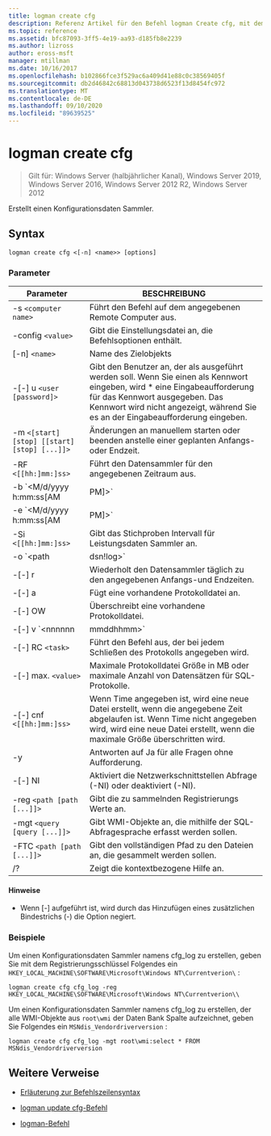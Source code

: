 ```yaml
---
title: logman create cfg
description: Referenz Artikel für den Befehl logman Create cfg, mit dem ein Konfigurationsdaten Sammler erstellt wird.
ms.topic: reference
ms.assetid: bfc87093-3ff5-4e19-aa93-d185fb8e2239
ms.author: lizross
author: eross-msft
manager: mtillman
ms.date: 10/16/2017
ms.openlocfilehash: b102866fce3f529ac6a409d41e88c0c38569405f
ms.sourcegitcommit: db2d46842c68813d043738d6523f13d8454fc972
ms.translationtype: MT
ms.contentlocale: de-DE
ms.lasthandoff: 09/10/2020
ms.locfileid: "89639525"
---
```

# <a name="logman-create-cfg"></a>logman create cfg

> Gilt für: Windows Server (halbjährlicher Kanal), Windows Server 2019, Windows Server 2016, Windows Server 2012 R2, Windows Server 2012

Erstellt einen Konfigurationsdaten Sammler.

## <a name="syntax"></a>Syntax

```
logman create cfg <[-n] <name>> [options]
```

### <a name="parameters"></a>Parameter

| Parameter | BESCHREIBUNG |
| --------- | ----------- |
| -s `<computer name>` | Führt den Befehl auf dem angegebenen Remote Computer aus. |
| -config `<value>` | Gibt die Einstellungsdatei an, die Befehlsoptionen enthält. |
| [-n] `<name>` | Name des Zielobjekts |
| -[-] u `<user [password]>` | Gibt den Benutzer an, der als ausgeführt werden soll. Wenn Sie einen als Kennwort eingeben, wird \* eine Eingabeaufforderung für das Kennwort ausgegeben. Das Kennwort wird nicht angezeigt, während Sie es an der Eingabeaufforderung eingeben. |
| -m `<[start] [stop] [[start] [stop] [...]]>` | Änderungen an manuellem starten oder beenden anstelle einer geplanten Anfangs-oder Endzeit. |
| -RF `<[[hh:]mm:]ss>` | Führt den Datensammler für den angegebenen Zeitraum aus. |
| -b `<M/d/yyyy h:mm:ss[AM|PM]>` | Beginnt mit dem Sammeln von Daten zum angegebenen Zeitpunkt. |
| -e `<M/d/yyyy h:mm:ss[AM|PM]>` | Beendet die Datensammlung zum angegebenen Zeitpunkt. |
| -Si `<[[hh:]mm:]ss>` | Gibt das Stichproben Intervall für Leistungsdaten Sammler an. |
| -o `<path|dsn!log>` | Gibt die Ausgabeprotokoll Datei oder den DSN-und Protokoll Satz Namen in einer SQL-Datenbank an. |
| -[-] r | Wiederholt den Datensammler täglich zu den angegebenen Anfangs-und Endzeiten. |
| -[-] a | Fügt eine vorhandene Protokolldatei an. |
| -[-] OW | Überschreibt eine vorhandene Protokolldatei. |
| -[-] v `<nnnnnn|mmddhhmm>` | Fügt Datei Versionsinformationen an das Ende des Protokoll Dateinamens an. |
| -[-] RC `<task>` | Führt den Befehl aus, der bei jedem Schließen des Protokolls angegeben wird. |
| -[-] max. `<value>` | Maximale Protokolldatei Größe in MB oder maximale Anzahl von Datensätzen für SQL-Protokolle. |
| -[-] cnf `<[[hh:]mm:]ss>` | Wenn Time angegeben ist, wird eine neue Datei erstellt, wenn die angegebene Zeit abgelaufen ist. Wenn Time nicht angegeben wird, wird eine neue Datei erstellt, wenn die maximale Größe überschritten wird. |
| -y | Antworten auf Ja für alle Fragen ohne Aufforderung. |
| -[-] NI | Aktiviert die Netzwerkschnittstellen Abfrage (-NI) oder deaktiviert (-NI). |
| -reg `<path [path [...]]>` | Gibt die zu sammelnden Registrierungs Werte an. |
| -mgt `<query [query [...]]>` | Gibt WMI-Objekte an, die mithilfe der SQL-Abfragesprache erfasst werden sollen. |
| -FTC `<path [path [...]]>` | Gibt den vollständigen Pfad zu den Dateien an, die gesammelt werden sollen. |
| /? | Zeigt die kontextbezogene Hilfe an. |

#### <a name="remarks"></a>Hinweise

- Wenn [-] aufgeführt ist, wird durch das Hinzufügen eines zusätzlichen Bindestrichs (-) die Option negiert.

### <a name="examples"></a>Beispiele

Um einen Konfigurationsdaten Sammler namens cfg_log zu erstellen, geben Sie mit dem Registrierungsschlüssel Folgendes ein `HKEY_LOCAL_MACHINE\SOFTWARE\Microsoft\Windows NT\Currentverion\` :

```
logman create cfg cfg_log -reg HKEY_LOCAL_MACHINE\SOFTWARE\Microsoft\Windows NT\Currentverion\\
```

Um einen Konfigurationsdaten Sammler namens cfg_log zu erstellen, der alle WMI-Objekte aus `root\wmi` der Daten Bank Spalte aufzeichnet, geben Sie Folgendes ein `MSNdis_Vendordriverversion` :

```
logman create cfg cfg_log -mgt root\wmi:select * FROM MSNdis_Vendordriverversion
```

## <a name="additional-references"></a>Weitere Verweise

- [Erläuterung zur Befehlszeilensyntax](command-line-syntax-key.md)

- [logman update cfg-Befehl](logman-update-cfg.md)

- [logman-Befehl](logman.md)
